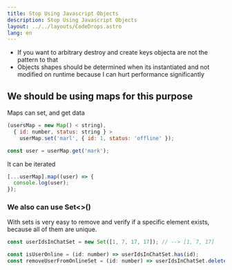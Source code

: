 ```yaml
---
title: Stop Using Javascript Objects
description: Stop Using Javascript Objects
layout: ../../layouts/CodeDrops.astro
lang: en
---
```


- If you want to arbitrary destroy and create keys objecta are not the pattern to that
- Objects shapes should be determined when its instantiated and not modified on runtime because I can hurt performance significantly

## We should be using maps for this purpose

Maps can set, and get data

```jsx
(usersMap = new Map() < string),
  { id: number, status: string } >
    userMap.set('marl', { id: 1, status: 'offline' });

const user = userMap.get('mark');
```

It can be iterated

```jsx
[...userMap].map((user) => {
  console.log(user);
});
```

### We also can use Set<>()

With sets is very easy to remove and verify if a specific element exists, because all of them are unique.

```jsx
const userIdsInChatSet = new Set([1, 7, 17, 17]); // --> [1, 7, 17]

const isUserOnline = (id: number) => userIdsInChatSet.has(id);
const removeUserFromOnlineSet = (id: number) => userIdsInChatSet.delete(id);
```
